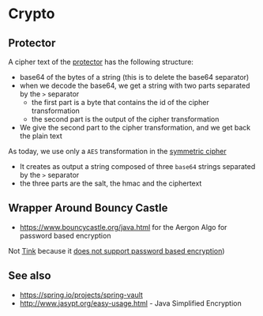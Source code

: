 # Crypto

## Protector

A cipher text of the [protector](../src/main/java/net/bytle/crypto/Protector.java) has the following structure:
  * base64 of the bytes of a string (this is to delete the base64 separator)
  * when we decode the base64, we get a string with two parts separated by the `>` separator
    * the first part is a byte that contains the id of the cipher transformation
    * the second part is the output of the cipher transformation
  * We give the second part to the cipher transformation, and we get back the plain text

As today, we use only a `AES` transformation in the [symmetric cipher](../src/main/java/net/bytle/crypto/CryptoSymmetricCipher.java)
  * It creates as output a string composed of three `base64` strings separated by the `>` separator
  * the three parts are the salt, the hmac and the ciphertext

## Wrapper Around Bouncy Castle


* https://www.bouncycastle.org/java.html for the Aergon Algo for password based encryption


Not [Tink](https://developers.google.com/tink/) because it [does not support password based encryption](https://github.com/google/tink/issues/121))

## See also
  * https://spring.io/projects/spring-vault
  * http://www.jasypt.org/easy-usage.html - Java Simplified Encryption
